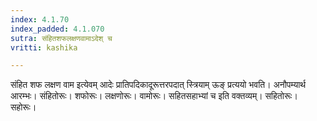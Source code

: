 ```yaml
---
index: 4.1.70
index_padded: 4.1.070
sutra: संहितशफलक्षणवामाऽदेश् च
vritti: kashika

---
```

संहित शफ लक्षण वाम इत्येवम् आदेः प्रातिपदिकादूरूत्तरपदात् स्त्रियाम् ऊङ् प्रत्ययो भवति। अनौपम्यार्थ आरम्भः। संहितोरूः। शफोरूः। लक्षणोरूः। वामोरूः। सहितसहाभ्यां च इति वक्तव्यम्। सहितोरूः। सहोरूः।
